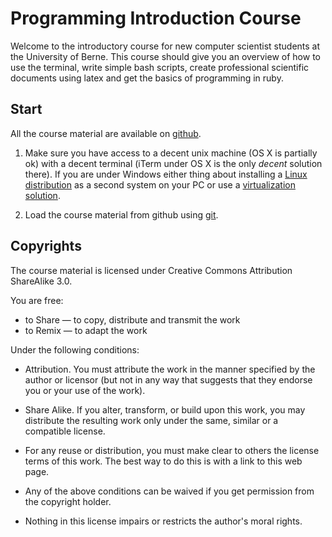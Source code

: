 Programming Introduction Course
===============================

Welcome to the introductory course for new computer scientist students at the
University of Berne. This course should give you an overview of how to use the
terminal, write simple bash scripts, create professional scientific documents
using latex and get the basics of programming in ruby.


Start
-----
All the course material are available on [github](http://github.com/dh83/pi).

1. Make sure you have access to a decent unix machine (OS X is partially ok)
   with a decent terminal (iTerm under OS X is the only *decent* solution
   there). If you are under Windows either thing about installing a [Linux
   distribution](http://ubuntu.com) as a second system on your PC or use a
   [virtualization solution](http://virtualbox.org).

2. Load the course material from github using [git](http://git-scm.com/).



Copyrights
----------

The course material is licensed under Creative Commons Attribution ShareAlike
3.0.

You are free:
   * to Share — to copy, distribute and transmit the work
   * to Remix — to adapt the work

Under the following conditions:
   * Attribution. You must attribute the work in the manner specified by the 
        author or licensor (but not in any way that suggests that they endorse
        you or your use of the work).
   * Share Alike. If you alter, transform, or build upon this work, you may 
        distribute the resulting work only under the same, similar or a
        compatible license.
   
   * For any reuse or distribution, you must make clear to others the license 
        terms of this work. The best way to do this is with a link to this web
        page.
   * Any of the above conditions can be waived if you get permission from the 
        copyright holder.
   * Nothing in this license impairs or restricts the author's moral rights.


